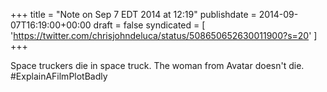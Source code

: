 +++
title = "Note on Sep 7 EDT 2014 at 12:19"
publishdate = 2014-09-07T16:19:00+00:00
draft = false
syndicated = [ 'https://twitter.com/chrisjohndeluca/status/508650652630011900?s=20' ]
+++

Space truckers die in space truck.  The woman from Avatar doesn't die. #ExplainAFilmPlotBadly

